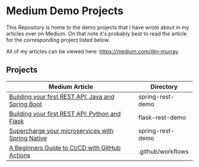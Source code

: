 # Medium Demo Projects
This Repository is home to the demo projects that I have wrote about in my articles over on Medium. 
On that note it's probably best to read the article for the corresponding project
listed below.

All of my articles can be viewed here: https://medium.com/@n-murray

## Projects

| Medium Article                                                                                                                                      | Directory         | 
|-----------------------------------------------------------------------------------------------------------------------------------------------------|-------------------|
| [Building your first REST API: Java and Spring Boot](https://medium.com/codex/building-your-first-rest-api-java-and-spring-boot-5f3573f59f55)       | spring-rest-demo  |
| [Building your first REST API: Python and Flask](https://blog.devgenius.io/building-your-first-rest-api-python-and-flask-6eef76524be7)              | flask-rest-demo   |
| [Supercharge your microservices with Spring Native](https://medium.com/geekculture/supercharge-your-microservices-with-spring-native-2bb1c9c343d8)  | spring-rest-demo  |
| [A Beginners Guide to CI/CD with GitHub Actions](https://medium.com/geekculture/a-beginners-guide-to-ci-cd-with-github-actions-c5a427eec1ee)        | .github/workflows |
